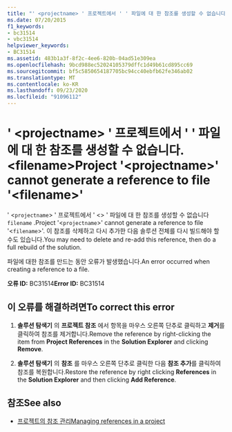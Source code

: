 ```yaml
---
title: "' <projectname> ' 프로젝트에서 ' ' 파일에 대 한 참조를 생성할 수 없습니다. <filename>"
ms.date: 07/20/2015
f1_keywords:
- bc31514
- vbc31514
helpviewer_keywords:
- BC31514
ms.assetid: 483b1a3f-8f2c-4ee6-820b-04ad51e309ea
ms.openlocfilehash: 9bcd988ec52024105379dffc1d49b61cd895cc69
ms.sourcegitcommit: bf5c5850654187705bc94cc40ebfb62fe346ab02
ms.translationtype: MT
ms.contentlocale: ko-KR
ms.lasthandoff: 09/23/2020
ms.locfileid: "91096112"
---
```

# <a name="project-projectname-cannot-generate-a-reference-to-file-filename"></a><span data-ttu-id="6fcf3-102">' \<projectname> ' 프로젝트에서 ' ' 파일에 대 한 참조를 생성할 수 없습니다. \<filename></span><span class="sxs-lookup"><span data-stu-id="6fcf3-102">Project '\<projectname>' cannot generate a reference to file '\<filename>'</span></span>

<span data-ttu-id="6fcf3-103">' <`projectname`> ' 프로젝트에서 ' <> ' 파일에 대 한 참조를 생성할 수 없습니다 `filename` .</span><span class="sxs-lookup"><span data-stu-id="6fcf3-103">Project '<`projectname`>' cannot generate a reference to file '<`filename`>'.</span></span> <span data-ttu-id="6fcf3-104">이 참조를 삭제하고 다시 추가한 다음 솔루션 전체를 다시 빌드해야 할 수도 있습니다.</span><span class="sxs-lookup"><span data-stu-id="6fcf3-104">You may need to delete and re-add this reference, then do a full rebuild of the solution.</span></span>  
  
 <span data-ttu-id="6fcf3-105">파일에 대한 참조를 만드는 동안 오류가 발생했습니다.</span><span class="sxs-lookup"><span data-stu-id="6fcf3-105">An error occurred when creating a reference to a file.</span></span>  
  
 <span data-ttu-id="6fcf3-106">**오류 ID:** BC31514</span><span class="sxs-lookup"><span data-stu-id="6fcf3-106">**Error ID:** BC31514</span></span>  
  
## <a name="to-correct-this-error"></a><span data-ttu-id="6fcf3-107">이 오류를 해결하려면</span><span class="sxs-lookup"><span data-stu-id="6fcf3-107">To correct this error</span></span>  
  
1. <span data-ttu-id="6fcf3-108">**솔루션 탐색기** 의 **프로젝트 참조** 에서 항목을 마우스 오른쪽 단추로 클릭하고 **제거**를 클릭하여 참조를 제거합니다.</span><span class="sxs-lookup"><span data-stu-id="6fcf3-108">Remove the reference by right-clicking the item from **Project References** in the **Solution Explorer** and clicking **Remove**.</span></span>  
  
2. <span data-ttu-id="6fcf3-109">**솔루션 탐색기** 의 **참조** 를 마우스 오른쪽 단추로 클릭한 다음 **참조 추가**를 클릭하여 참조를 복원합니다.</span><span class="sxs-lookup"><span data-stu-id="6fcf3-109">Restore the reference by right clicking **References** in the **Solution Explorer** and then clicking **Add Reference**.</span></span>  
  
## <a name="see-also"></a><span data-ttu-id="6fcf3-110">참조</span><span class="sxs-lookup"><span data-stu-id="6fcf3-110">See also</span></span>

- [<span data-ttu-id="6fcf3-111">프로젝트의 참조 관리</span><span class="sxs-lookup"><span data-stu-id="6fcf3-111">Managing references in a project</span></span>](/visualstudio/ide/managing-references-in-a-project)
